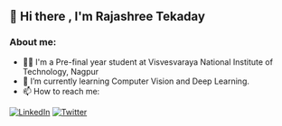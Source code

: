 ## 👋 Hi there , I'm Rajashree Tekaday
### About me:

- 👩‍🎓 I'm a Pre-final year student at Visvesvaraya National Institute of Technology, Nagpur
- 🌱 I’m currently learning Computer Vision and Deep Learning.
- 📫 How to reach me: 
 
[![LinkedIn](https://img.shields.io/badge/linkedin-%230077B5.svg?style=for-the-badge&logo=linkedin&logoColor=white)](https://www.linkedin.com/in/rajashree-tekaday-261582205/)
[![Twitter](https://img.shields.io/badge/Twitter-%231DA1F2.svg?style=for-the-badge&logo=Twitter&logoColor=white)](https://twitter.com/rajashree__t)







<!--
**rajashreetekaday/rajashreetekaday** is a ✨ _special_ ✨ repository because its `README.md` (this file) appears on your GitHub profile.

Here are some ideas to get you started:
[![Gmail](https://img.shields.io/badge/Gmail-D14836?style=for-the-badge&logo=gmail&logoColor=white)](rvtekaday@hmail.com)

